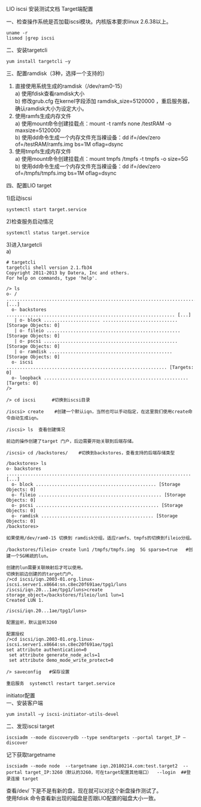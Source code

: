 LIO iscsi 安装测试文档
Target端配置

一、检查操作系统是否加载iscsi模块。内核版本要求linux 2.6.38以上。  
```
uname -r
lismod |grep iscsi
```

二、安装targetcli  
```
yum install targetcli –y
```  

三、配置ramdisk（3种，选择一个支持的）  
1)	直接使用系统生成的ramdisk（/dev/ram0-15）  
a)	使用fdisk查看ramdisk大小  
b)	修改grub.cfg 在kernel字段添加 ramdisk_size=5120000 ，重启服务器，确认ramdisk大小为设定大小。  
2)	使用ramfs生成内存文件  
a)	使用mount命令创建挂载点：mount -t ramfs none /testRAM -o maxsize=5120000  
b)	使用dd命令生成一个内存文件充当裸设备：dd if=/dev/zero of=/testRAM/ramfs.img bs=1M oflag=dsync  
3)	使用tmpfs生成内存文件  
a)	使用mount命令创建挂载点：mount tmpfs /tmpfs -t tmpfs -o size=5G  
b)	使用dd命令生成一个内存文件充当裸设备：dd if=/dev/zero of=/tmpfs/tmpfs.img bs=1M oflag=dsync  

四、配置LIO target  

1)启动iscsi  
```
systemctl start target.service
```  

2)检查服务启动情况  
```
systemctl status target.service
```  

3)进入targetcli  
a)
```
# targetcli
targetcli shell version 2.1.fb34
Copyright 2011-2013 by Datera, Inc and others.
For help on commands, type 'help'.

/> ls     
o- / ............................................................................ [...]
  o- backstores ............................................................... [...]
   | o- block ..................... ............................ [Storage Objects: 0]
   | o- fileio .................................................. [Storage Objects: 0]
   | o- pscsi .................................................. [Storage Objects: 0]
   | o- ramdisk .............................................. [Storage Objects: 0]
  o- iscsi ............................................................ [Targets: 0]
  o- loopback ...................................................... [Targets: 0]
/> 

/> cd iscsi   	 #切换到iscsi目录

/iscsi> create    #创建一个默认iqn，当然也可以手动指定，在这里我们使用create命令自动生成iqn。

/iscsi> ls  查看创建情况
 
前边的操作创建了target 门户，后边需要开始关联到后端存储。

/iscsi> cd /backstores/    #切换到backstores，查看支持的后端存储类型

/backstores> ls
o- backstores ..................................................................... [...]
  o- block ............................................. [Storage Objects: 0]
  o- fileio .............................................. [Storage Objects: 0]
  o- pscsi .............................................. [Storage Objects: 0]
  o- ramdisk .......................................... [Storage Objects: 0]
/backstores> 

如果使用/dev/ram0-15 切换到 ramdisk分组，适应ramfs、tmpfs的切换到fileio分组。

/backstores/fileio> create lun1 /tmpfs/tmpfs.img  5G sparse=true   #创建一个5G稀疏的lun。

创建的lun需要关联映射后才可以使用。
切换到前边创建的的target门户。
/>cd iscsi/iqn.2003-01.org.linux-iscsi.server1.x8664:sn.c8ec20f691ae/tpg1/luns
/iscsi/iqn.20...1ae/tpg1/luns>create storage_object=/backstores/fileio/lun1 lun=1
Created LUN 1.

/iscsi/iqn.20...1ae/tpg1/luns> 
 
配置监听，默认监听3260
 
配置授权
/>cd iscsi/iqn.2003-01.org.linux-iscsi.server1.x8664:sn.c8ec20f691ae/tpg1
set attribute authentication=0
 set attribute generate_node_acls=1
 set attribute demo_mode_write_protect=0

/> saveconfig   #保存设置

重启服务  systemctl restart target.service
```  


initiator配置  
一、安装客户端  
```
yum install –y iscsi-initiator-utils-devel
```  

二、发现iscsi target  
```
iscsiadm --mode discoverydb --type sendtargets --portal target_IP –discover
```
记下获取targetname  
```
iscsiadm --mode node  --targetname iqn.20180214.com:test.target2  --portal target_IP:3260（默认的3260，可在target配置其他端口）  --login  ##登录连接 target
```  
查看/dev/ 下是不是有新的盘，现在就可以对这个新盘操作测试了。  
使用fdisk 命令查看新出现的磁盘是否跟LIO配置的磁盘大小一致。  

 
